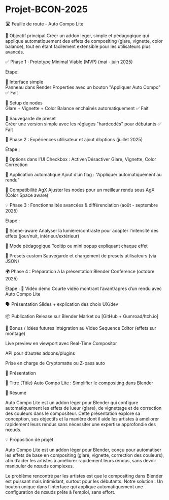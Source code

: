 # Projet-BCON-2025

🛣️ Feuille de route - Auto Compo Lite

🎯 Objectif principal
  Créer un addon léger, simple et pédagogique qui applique automatiquement des effets de compositing (glare, vignette, color balance), tout en étant facilement extensible pour les utilisateurs plus avancés.

✅ Phase 1 : Prototype Minimal Viable (MVP) (mai - juin 2025)

Étape:

🔹 Interface simple      
Panneau dans Render Properties avec un bouton "Appliquer Auto Compo"   ✅ Fait

🔹 Setup de nodes        
Glare + Vignette + Color Balance enchaînés automatiquement              ✅ Fait

🔹 Sauvegarde de preset  
Créer une version simple avec les réglages "hardcodés" pour débutants   ✅ Fait


🚀 Phase 2 : Expériences utilisateur et ajout d’options (juillet 2025)

Étape ;

🔸 Options dans l’UI
Checkbox : Activer/Désactiver Glare, Vignette, Color Correction

🔸 Application automatique
Ajout d’un flag : “Appliquer automatiquement au rendu”

🔸 Compatibilité AgX
Ajuster les nodes pour un meilleur rendu sous AgX (Color Space aware)


💡 Phase 3 : Fonctionnalités avancées & différenciation (août - septembre 2025)

Étape :

🧠 Scène-aware
Analyser la lumière/contraste pour adapter l’intensité des effets (jour/nuit, intérieur/extérieur)

🧩 Mode pédagogique
Tooltip ou mini popup expliquant chaque effet

🔁 Presets custom
Sauvegarde et chargement de presets utilisateurs (via JSON)


🌍 Phase 4 : Préparation à la présentation Blender Conference (octobre 2025)

Étape :
🎥 Vidéo démo
Courte vidéo montrant l’avant/après d’un rendu avec Auto Compo Lite

🗣 Présentation
Slides + explication des choix UX/dev

📦 Publication
Release sur Blender Market ou [GitHub + Gumroad/Itch.io]


🧩 Bonus / Idées futures
Intégration au Video Sequence Editor (effets sur montage)


Live preview en viewport avec Real-Time Compositor


API pour d’autres addons/plugins


Prise en charge de Cryptomatte ou Z-pass auto


📝 Présentation

🎯 Titre (Title)
  Auto Compo Lite : Simplifier le compositing dans Blender

📄 Résumé 

  Auto Compo Lite est un addon léger pour Blender qui configure automatiquement les effets de lueur (glare), de vignettage et de correction des couleurs dans le compositeur. Cette présentation explore sa conception, ses objectifs et la manière dont il aide les artistes à améliorer rapidement leurs rendus sans nécessiter une expertise approfondie des nœuds.
  
💡 Proposition de projet 

  Auto Compo Lite est un addon léger pour Blender, conçu pour automatiser les effets de base en compositing (glare, vignette, correction des couleurs), afin d’aider les artistes à améliorer rapidement leurs rendus, sans devoir manipuler de nœuds complexes.
  
Le problème rencontré par les artistes est que  le compositing dans Blender est puissant mais intimidant, surtout pour les débutants.
Notre solution : Un bouton unique dans l’interface qui applique automatiquement une configuration de nœuds prête à l’emploi, sans effort.
